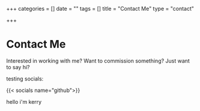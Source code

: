 +++
categories = []
date = ""
tags = []
title = "Contact Me"
type = "contact"

+++
# Contact Me

Interested in working with me? Want to commission something? Just want to say hi?

testing socials:

{{< socials name="github">}}

hello i'm kerry